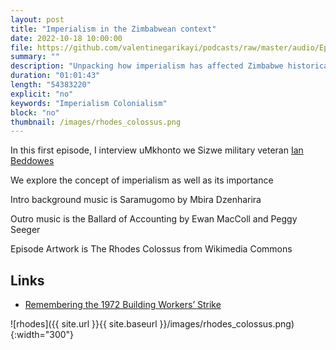 ```yaml
---
layout: post
title: "Imperialism in the Zimbabwean context"
date: 2022-10-18 10:00:00
file: https://github.com/valentinegarikayi/podcasts/raw/master/audio/Ep01_2022_Ian Beddowes_Imperialism.mp3
summary: ""
description: "Unpacking how imperialism has affected Zimbabwe historically and in contemporary times"
duration: "01:01:43"
length: "54383220"
explicit: "no"
keywords: "Imperialism Colonialism"
block: "no"
thumbnail: /images/rhodes_colossus.png
---
```


In this first episode, I interview uMkhonto we Sizwe military veteran [Ian Beddowes](https://www.facebook.com/ian.beddowes.77)

We explore the concept of imperialism as well as its importance

Intro background music is Saramugomo by Mbira Dzenharira

Outro music is the Ballard of Accounting by Ewan MacColl and Peggy Seeger

Episode Artwork is The Rhodes Colossus from Wikimedia Commons

<!--more-->

## Links

* [Remembering the 1972 Building Workers’ Strike](https://tribunemag.co.uk/2022/07/1972-building-workers-strike-50-years-shrewsbury-24-pickets)

![rhodes]({{ site.url }}{{ site.baseurl }}/images/rhodes_colossus.png){:width="300"}
